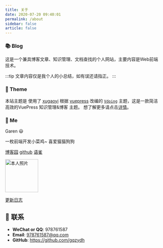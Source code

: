 ```yaml
---
title: 关于
date: 2020-07-20 09:40:01
permalink: /about
sidebar: false
article: false
---
```


### 📚 Blog

这是一个兼具博客文章、知识管理、文档查找的个人网站，主要内容是Web前端技术。

:::tip
文章内容仅是我个人的小总结，如有误还请指正。
:::

### 🎨 Theme
本站主题是 使用了 [xugaoyi](https://github.com/xugaoyi) 根据 [vuepress](https://vuepress.vuejs.org/zh/) 改编的 [`Vdoing`](https://github.com/xugaoyi/vuepress-theme-vdoing) 主题，这是一款简洁高效的VuePress 知识管理&博客 主题。 想了解更多请点击[详情](https://github.com/xugaoyi/vuepress-theme-vdoing)。


### 🐼 Me

Garen 😃

一枚前端开发小菜鸡~ 喜爱猫猫狗狗

[博客园](https://www.cnblogs.com/gqzydh/)   [github](https://github.com/gqzydh)    [语雀](https://www.yuque.com/gqzydh)

<img src='https://gqzydh.github.io/gqblog/img/tx.jpg' alt='本人照片' style="width:106px;">

[更新日志](https://github.com/gqzydh/gqblog/commits/master)


## :email: 联系

- **WeChat or QQ**: <a :href="qqUrl" class='qq'>978761587</a>
- **Email**:  <a href="mailto:978761587@qq.com">978761587@qq.com</a>
- **GitHub**: <https://github.com/gqzydh>


<script>
  export default {
    data(){
      return {
        qqUrl: 'tencent://message/?uin=978761587&Site=&Menu=yes' 
      }
    },
    mounted(){
      const flag =  navigator.userAgent.match(/(phone|pad|pod|iPhone|iPod|ios|iPad|Android|Mobile|BlackBerry|IEMobile|MQQBrowser|JUC|Fennec|wOSBrowser|BrowserNG|WebOS|Symbian|Windows Phone)/i);
      if(flag){
        this.qqUrl = 'mqqwpa://im/chat?chat_type=wpa&uin=978761587&version=1&src_type=web&web_src=oicqzone.com'
      }
    }
  }
</script>         